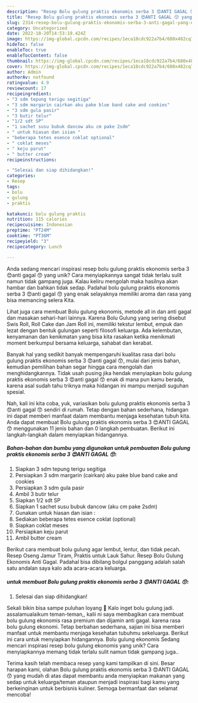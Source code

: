 ```yaml
---
description: "Resep Bolu gulung praktis ekonomis serba 3 😍ANTI GAGAL 😙 yang Enak"
title: "Resep Bolu gulung praktis ekonomis serba 3 😍ANTI GAGAL 😙 yang Enak"
slug: 2314-resep-bolu-gulung-praktis-ekonomis-serba-3-anti-gagal-yang-enak
category: Uncategorized
date: 2022-10-20T14:53:19.424Z
image: https://img-global.cpcdn.com/recipes/1eca18cdc922a7b4/680x482cq70/bolu-gulung-praktis-ekonomis-serba-3-anti-gagal-foto-resep-utama.jpg
hideToc: false
enableToc: true
enableTocContent: false
thumbnail: https://img-global.cpcdn.com/recipes/1eca18cdc922a7b4/680x482cq70/bolu-gulung-praktis-ekonomis-serba-3-anti-gagal-foto-resep-utama.jpg
cover: https://img-global.cpcdn.com/recipes/1eca18cdc922a7b4/680x482cq70/bolu-gulung-praktis-ekonomis-serba-3-anti-gagal-foto-resep-utama.jpg
author: Admin
authorAv: notfound
ratingvalue: 4.9
reviewcount: 17
recipeingredient:
- "3 sdm tepung terigu segitiga"
- "3 sdm margarin cairkan aku pake blue band cake and cookies"
- "3 sdm gula pasir"
- "3 butir telur"
- "1/2 sdt SP"
- "1 sachet susu bubuk dancow aku cm pake 2sdm"
- " untuk hiasan dan isian "
- "beberapa tetes esence coklat optional"
- " coklat meses"
- " keju parut"
- " butter cream"
recipeinstructions:

- "Selesai dan siap dihidangkan!"
categories:
- Resep
tags:
- bolu
- gulung
- praktis

katakunci: bolu gulung praktis 
nutrition: 115 calories
recipecuisine: Indonesian
preptime: "PT24M"
cooktime: "PT36M"
recipeyield: "3"
recipecategory: Lunch

---
```





Anda sedang mencari inspirasi resep bolu gulung praktis ekonomis serba 3 😍anti gagal 😙 yang unik? Cara menyiapkannya sangat tidak terlalu sulit namun tidak gampang juga. Kalau keliru mengolah maka hasilnya akan hambar dan bahkan tidak sedap. Padahal bolu gulung praktis ekonomis serba 3 😍anti gagal 😙 yang enak selayaknya memiliki aroma dan rasa yang bisa memancing selera Kita.





Lihat juga cara membuat Bolu gulung ekonomis, metode all in dan anti gagal dan masakan sehari-hari lainnya. Karena Bolu Gulung yang sering disebut Swis Roll, Roll Cake dan Jam Roll ini, memiliki tekstur lembut, empuk dan lezat dengan bentuk gulungan seperti filosofi keluarga. Ada kelembutan, kenyamanan dan kenikmatan yang bisa kita rasakan ketika menikmati moment berkumpul bersama keluarga, sahabat dan kerabat.

Banyak hal yang sedikit banyak mempengaruhi kualitas rasa dari bolu gulung praktis ekonomis serba 3 😍anti gagal 😙, mulai dari jenis bahan, kemudian pemilihan bahan segar hingga cara mengolah dan menghidangkannya. Tidak usah pusing jika hendak menyiapkan bolu gulung praktis ekonomis serba 3 😍anti gagal 😙 enak di mana pun kamu berada, karena asal sudah tahu triknya maka hidangan ini mampu menjadi suguhan spesial.






Nah, kali ini kita coba, yuk, variasikan bolu gulung praktis ekonomis serba 3 😍anti gagal 😙 sendiri di rumah. Tetap dengan bahan sederhana, hidangan ini dapat memberi manfaat dalam membantu menjaga kesehatan tubuh kita. Anda dapat membuat Bolu gulung praktis ekonomis serba 3 😍ANTI GAGAL 😙 menggunakan 11 jenis bahan dan 0 langkah pembuatan. Berikut ini langkah-langkah dalam menyiapkan hidangannya.

<!--inarticleads1-->

##### Bahan-bahan dan bumbu yang digunakan untuk pembuatan Bolu gulung praktis ekonomis serba 3 😍ANTI GAGAL 😙:

1. Siapkan 3 sdm tepung terigu segitiga
1. Persiapkan 3 sdm margarin (cairkan) aku pake blue band cake and cookies
1. Persiapkan 3 sdm gula pasir
1. Ambil 3 butir telur
1. Siapkan 1/2 sdt SP
1. Siapkan 1 sachet susu bubuk dancow (aku cm pake 2sdm)
1. Gunakan  untuk hiasan dan isian :
1. Sediakan beberapa tetes esence coklat (optional)
1. Siapkan  coklat meses
1. Persiapkan  keju parut
1. Ambil  butter cream


Berikut cara membuat bolu gulung agar lembut, lentur, dan tidak pecah. Resep Oseng Jamur Tiram, Praktis untuk Lauk Sahur. Resep Bolu Gulung Ekonomis Anti Gagal. Padahal bisa dibilang bolgul panggang adalah salah satu andalan saya kalo ada acara-acara keluarga. 

<!--inarticleads2-->

#####  untuk membuat Bolu gulung praktis ekonomis serba 3 😍ANTI GAGAL 😙:


1. Selesai dan siap dihidangkan!

Sekali bikin bisa sampe puluhan loyang 🤩 Kalo inget bolu gulung jadi. assalamualaikum teman-teman,, kalii ni saya membagikan cara membuat bolu gulung ekonomis rasa premium dan dijamin anti gagal. karena rasa bolu gulung ekonomi. Tetap berbahan sederhana, sajian ini bisa memberi manfaat untuk membantu menjaga kesehatan tubuhmu sekeluarga. Berikut ini cara untuk menyiapkan hidangannya. Bolu gulung ekonomis Sedang mencari inspirasi resep bolu gulung ekonomis yang unik? Cara menyiapkannya memang tidak terlalu sulit namun tidak gampang juga.. 

Terima kasih telah membaca resep yang kami tampilkan di sini. Besar harapan kami, olahan Bolu gulung praktis ekonomis serba 3 😍ANTI GAGAL 😙 yang mudah di atas dapat membantu anda menyiapkan makanan yang sedap untuk keluarga/teman ataupun menjadi inspirasi bagi kamu yang berkeinginan untuk berbisnis kuliner. Semoga bermanfaat dan selamat mencoba!
